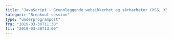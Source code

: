```yaml
---
title: "JavaScript - Grunnleggende websikkerhet og sårbarheter (XSS, XSRF, CORS)"
kategori: "Breakout session"
type: "underprogrampost"
fra: "2019-03-30T11:30"
til: "2019-03-30T13:00"
---
```

